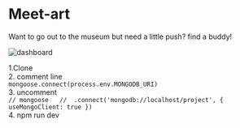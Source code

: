 # Meet-art

Want to go out to the museum but need a little push? find a buddy!
  
![dashboard](https://res.cloudinary.com/vazzz/image/upload/v1538408980/Screenshot_from_2018-10-01_17-49-16.png)

1.Clone  
2. comment line  
`mongoose.connect(process.env.MONGODB_URI)`  
3. uncomment  
`// mongoose  
	// 	.connect('mongodb://localhost/project', { useMongoClient: true })`  
4. npm run dev
